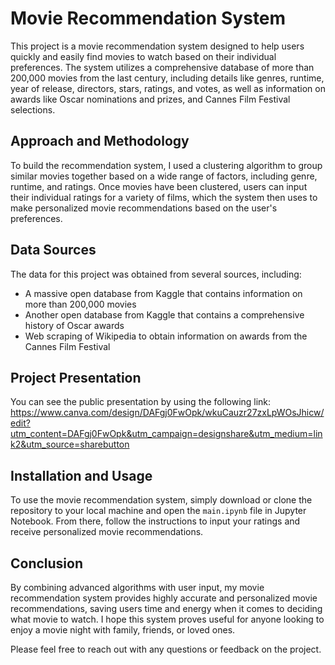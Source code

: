 # Movie Recommendation System

This project is a movie recommendation system designed to help users quickly and easily find movies to watch based on their individual preferences. The system utilizes a comprehensive database of more than 200,000 movies from the last century, including details like genres, runtime, year of release, directors, stars, ratings, and votes, as well as information on awards like Oscar nominations and prizes, and Cannes Film Festival selections.

## Approach and Methodology

To build the recommendation system, I used a clustering algorithm to group similar movies together based on a wide range of factors, including genre, runtime, and ratings. Once movies have been clustered, users can input their individual ratings for a variety of films, which the system then uses to make personalized movie recommendations based on the user's preferences.

## Data Sources

The data for this project was obtained from several sources, including:

- A massive open database from Kaggle that contains information on more than 200,000 movies
- Another open database from Kaggle that contains a comprehensive history of Oscar awards
- Web scraping of Wikipedia to obtain information on awards from the Cannes Film Festival

## Project Presentation
You can see the public presentation by using the following link:
https://www.canva.com/design/DAFgj0FwOpk/wkuCauzr27zxLpWOsJhicw/edit?utm_content=DAFgj0FwOpk&utm_campaign=designshare&utm_medium=link2&utm_source=sharebutton

## Installation and Usage

To use the movie recommendation system, simply download or clone the repository to your local machine and open the `main.ipynb` file in Jupyter Notebook. From there, follow the instructions to input your ratings and receive personalized movie recommendations.

## Conclusion

By combining advanced algorithms with user input, my movie recommendation system provides highly accurate and personalized movie recommendations, saving users time and energy when it comes to deciding what movie to watch. I hope this system proves useful for anyone looking to enjoy a movie night with family, friends, or loved ones.

Please feel free to reach out with any questions or feedback on the project.
